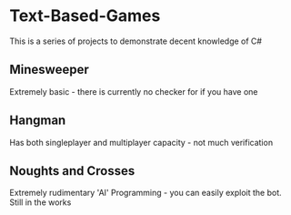 # Text-Based-Games
This is a series of projects to demonstrate decent knowledge of C# 

## Minesweeper
Extremely basic - there is currently no checker for if you have one

## Hangman
Has both singleplayer and multiplayer capacity - not much verification

## Noughts and Crosses
Extremely rudimentary 'AI' Programming - you can easily exploit the bot. Still in the works
